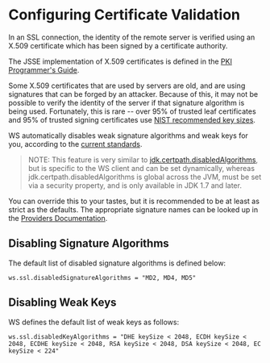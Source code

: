 <!--- Copyright (C) 2009-2013 Typesafe Inc. <http://www.typesafe.com> -->
# Configuring Certificate Validation

In an SSL connection, the identity of the remote server is verified using an X.509 certificate which has been signed by a certificate authority.

The JSSE implementation of X.509 certificates is defined in the [PKI Programmer's Guide](http://docs.oracle.com/javase/7/docs/technotes/guides/security/certpath/CertPathProgGuide.html).

Some X.509 certificates that are used by servers are old, and are using signatures that can be forged by an attacker.  Because of this, it may not be possible to verify the identity of the server if that signature algorithm is being used.  Fortunately, this is rare -- over 95% of trusted leaf certificates and 95% of trusted signing certificates use [NIST recommended key sizes](http://csrc.nist.gov/publications/nistpubs/800-131A/sp800-131A.pdf).

WS automatically disables weak signature algorithms and weak keys for you, according to the [current standards](http://sim.ivi.co/2012/04/nist-security-strength-time-frames.html).

> NOTE: This feature is very similar to [jdk.certpath.disabledAlgorithms](http://sim.ivi.co/2013/11/harness-ssl-and-jsse-key-size-control.html), but is specific to the WS client and can be set dynamically, whereas jdk.certpath.disabledAlgorithms is global across the JVM, must be set via a security property, and is only available in JDK 1.7 and later.

You can override this to your tastes, but it is recommended to be at least as strict as the defaults.  The appropriate signature names can be looked up in the [Providers Documentation](http://docs.oracle.com/javase/7/docs/technotes/guides/security/SunProviders.html).

## Disabling Signature Algorithms

The default list of disabled signature algorithms is defined below:

```
ws.ssl.disabledSignatureAlgorithms = "MD2, MD4, MD5"
```

## Disabling Weak Keys

WS defines the default list of weak keys as follows:

```
ws.ssl.disabledKeyAlgorithms = "DHE keySize < 2048, ECDH keySize < 2048, ECDHE keySize < 2048, RSA keySize < 2048, DSA keySize < 2048, EC keySize < 224"
```

